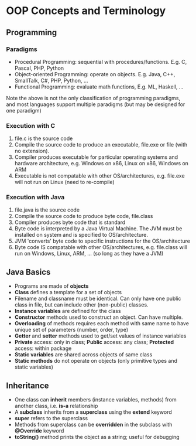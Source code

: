 # OOP Concepts and Terminology

## Programming

### Paradigms

* Procedural Programming: sequential with procedures/functions. E.g. C, Pascal, PHP, Python
* Object-oriented Programming: operate on objects. E.g. Java, C++, SmallTalk, C#, PHP, Python, ...
* Functional Programming: evaluate math functions, E.g. ML, Haskell, ...

Note the above is not the only classification of programming paradigms, and most languages support multiple paradigms (but may be designed for one paradigm)

### Execution with C

1. file.c is the source code
2. Compile the source code to produce an executable, file.exe or file (with no extension). 
3. Compiler produces executable for particular operating systems and hardware architecture, e.g. Windows on x86, Linux on x86, Windows on ARM
4. Executable is not compatable with other OS/architectures, e.g. file.exe will not run on Linux (need to re-compile)

### Execution with Java

1. file.java is the source code
2. Compile the source code to produce byte code, file.class
3. Compiler produces byte code that is standard
4. Byte code is interpreted by a Java Virtual Machine. The JVM must be installed on system and is specified to OS/architecture.
5. JVM 'converts' byte code to specific instructions for the OS/architecture
6. Byte code IS compatable with other OS/architectures, e.g. file.class will run on Windows, Linux, ARM, ... (so long as they have a JVM)

## Java Basics

* Programs are made of **objects**
* **Class** defines a template for a set of objects
* Filename and classname must be identical. Can only have one public class in file, but can include other (non-public) classes.
* **Instance variables** are defined for the class
* **Constructor** methods used to construct an object. Can have multiple.
* **Overloading** of methods requires each method with same name to have unique set of parameters (number, order, type)
* **Getter** and **setter** methods used to get/set values of instance variables
* **Private** access: only in class; **Public** access: any class; **Protected** access: within package
* **Static variables** are shared across objects of same class
* **Static methods** do not operate on objects (only primitive types and static variables)

## Inheritance

* One class can **inherit** members (instance variables, methods) from another class, i.e. **is-a** relationship
* A **subclass** inherits from a **superclass** using the **extend** keyword
* **super** refers to the superclass
* Methods from superclass can be **overridden** in the subclass with **@Override** keyword
* **toString()** method prints the object as a string; useful for debugging
